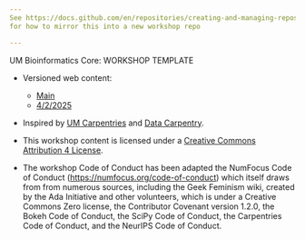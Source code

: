 ```yaml
---
See https://docs.github.com/en/repositories/creating-and-managing-repositories/duplicating-a-repository
for how to mirror this into a new workshop repo

---
```

UM Bioinformatics Core: WORKSHOP TEMPLATE

* Versioned web content:
  
  - [Main](https://umich-brcf-bioinf.github.io/workshop-TEMPLATE/main/html/)
  - [4/2/2025](https://umich-brcf-bioinf.github.io/workshop-TEMPLATE/2025-04-02/html/)

* Inspired by [UM Carpentries](https://github.com/UMCarpentries/intro-curriculum-r) 
  and [Data Carpentry](https://datacarpentry.org/lessons/#genomics-workshop/).
* This workshop content is licensed under a 
  [Creative Commons Attribution 4 License](https://creativecommons.org/licenses/by/4.0/).
* The workshop Code of Conduct has been adapted the NumFocus Code of Conduct 
  (https://numfocus.org/code-of-conduct) which itself draws from from numerous 
  sources, including the Geek Feminism wiki, created by the Ada Initiative and 
  other volunteers, which is under a Creative Commons Zero license, the 
  Contributor Covenant version 1.2.0, the Bokeh Code of Conduct, the SciPy Code 
  of Conduct, the Carpentries Code of Conduct, and the NeurIPS Code of Conduct.




